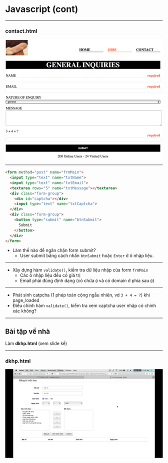 <!-- .slide: class="center" -->

# Javascript (cont)

---

### contact.html

![](../d04/contact-screen.png "contact") <!-- .element: style="width: 70%" -->

---

```html
<form method="post" name="frmMain">
  <input type="text" name="txtName">
  <input type="text" name="txtEmail">
  <textarea rows="5" name="txtMessage"></textarea>
  <div class="form-group">
    <div id="captcha"></div>
    <input type="text" name="txtCaptcha">
  </div>
  <div class="form-group">
    <button type="submit" name="btnSubmit">
      Submit
    </button>
  </div>
</form>
```

- Làm thế nào để ngăn chặn form submit?
  - User submit bằng cách nhấn `btnSubmit` hoặc `Enter` ở ô nhập liệu.

---

- Xây dựng hàm `validate()`, kiểm tra dữ liệu nhập của form `frmMain`
  - Các ô nhập liệu đều có giá trị
  - Email phải đúng định dạng (có chứa `@` và có domain ở phía sau `@`)

---

- Phát sinh catpcha (1 phép toán cộng ngẫu nhiên, vd `3 + 4 = ?`) khi page_loaded
- Điều chỉnh hàm `validate()`, kiểm tra xem captcha user nhập có chính xác không?

---

## Bài tập về nhà

Làm **dkhp.html** (xem slide kế)

---

### dkhp.html

![](dkhp.gif "Đăng ký học phần") <!-- .element: style="width: 75%" -->